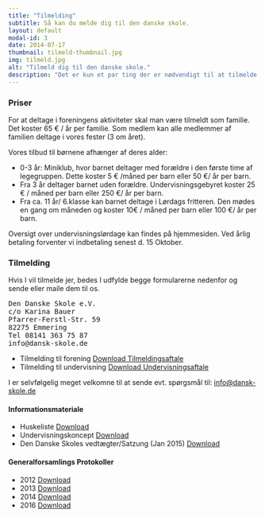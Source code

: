 ```yaml
---
title: "Tilmelding"
subtitle: Så kan du melde dig til den danske skole.
layout: default
modal-id: 3
date: 2014-07-17
thumbnail: tilmeld-thumbnail.jpg
img: tilmeld.jpg
alt: "Tilmeld dig til den danske skole."
description: "Det er kun et par ting der er nødvendigt til at tilmelde jer til danskskolen. Her finder du detailjerne og blanket."
---
```


### Priser

For at deltage i foreningens aktiviteter skal man være tilmeldt som familie. Det koster 65 € / år per familie. Som medlem kan alle medlemmer af familien deltage i vores fester (3 om året). 

Vores tilbud til børnene afhænger af deres alder:

- 0-3 år: Miniklub, hvor barnet deltager med forældre i den første time af legegruppen. Dette koster 5 € /måned per barn eller 50 €/ år per barn.
- Fra 3 år deltager barnet uden forældre. Undervisningsgebyret koster 25 € / måned per barn eller 250 €/ år per barn.
- Fra ca. 11 år/ 6.klasse kan barnet deltage i Lørdags fritteren. Den mødes en gang om måneden og koster 10€ / måned per barn eller 100 €/ år per barn.

Oversigt over undervisningslørdage kan findes på hjemmesiden. Ved årlig betaling forventer vi indbetaling senest d. 15 Oktober. 

### Tilmelding

Hvis I vil tilmelde jer, bedes I udfylde begge formularerne nedenfor og sende eller maile dem til os.

<pre>
Den Danske Skole e.V. 
c/o Karina Bauer
Pfarrer-Ferstl-Str. 59 
82275 Emmering
Tel 08141 363 75 87
info@dansk-skole.de
</pre>

- Tilmelding til forening <a href="files/1_Vereinsbeitrittserklaerung_2012.doc" type="button" class="btn btn-default btn-download"><i class="fa fa-check-square"></i> Download Tilmeldingsaftale</a>
- Tilmelding til undervisning <a href="files/1_Unterrichtsvertrag_20142015.pdf" type="button" class="btn btn-default btn-download"><i class="fa fa-check-square"></i> Download Undervisningsaftale</a>

I er selvfølgelig meget velkomne til at sende evt. spørgsmål til: <a href="mailto:info@dansk-skole.de">info@dansk-skole.de</a>

#### Informationsmateriale
 

- Huskeliste <a href="files/Huskeliste_Den_Danske_Skole.doc" type="button" class="btn btn-default btn-download"><i class="fa fa-download"></i> Download</a>
- Undervisningskoncept <a href="files/koncept_dk-skole.doc" type="button" class="btn btn-default btn-download"><i class="fa fa-download"></i> Download</a>
- Den Danske Skoles vedtægter/Satzung (Jan 2015) <a href="files/Satzung_Jan2015.pdf" type="button" class="btn btn-default btn-download"><i class="fa fa-download"></i> Download</a>

<!-- <a href="files/1_Vereinsbeitrittserklaerung_2012.doc">Tilmelding til forening</a><br>
<a href="files/1_Unterrichtsvertrag_20142015.pdf">Tilmelding til undervisning 2014/2015</a><br>
 -->
<!-- <a href="files/Huskeliste_Den_Danske_Skole.doc">Huskeliste</a><br>
<a href="files/koncept_dk-skole.doc">Undervisningskoncept</a><br>
<a href="files/SatzungMai2010.doc">Den Danske Skoles vedtægter/Satzung</a> 
 --> 

#### Generalforsamlings Protokoller

- 2012 <a href="files/2012Mitgliederversammlung.doc" type="button" class="btn btn-default btn-download"><i class="fa fa-download"></i> Download</a>
- 2013 <a href="files/2013_Protokoll_Mitgliederversammlung.pdf" type="button" class="btn btn-default btn-download"><i class="fa fa-download"></i> Download</a>
- 2014 <a href="files/2014_Protokoll_Mitgliederversammlung.pdf" type="button" class="btn btn-default btn-download"><i class="fa fa-download"></i> Download</a>
- 2016 <a href="files/2016_Protokoll_Mitgliederversammlung.pdf" type="button" class="btn btn-default btn-download"><i class="fa fa-download"></i> Download</a>
 
<!-- <a href="files/2012Mitgliederversammlung.doc">Protokol 2012</a><br>
<a href="files/2013_Protokoll_Mitgliederversammlung.pdf">Protokol 2013</a><br>
<a href="files/2014_Protokoll_Mitgliederversammlung.pdf">Protokol 2014</a>
 -->
